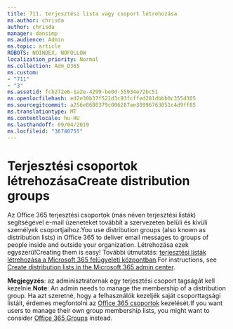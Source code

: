 ```yaml
---
title: 711. terjesztési lista vagy csoport létrehozása
ms.author: chrisda
author: chrisda
manager: dansimp
ms.audience: Admin
ms.topic: article
ROBOTS: NOINDEX, NOFOLLOW
localization_priority: Normal
ms.collection: Adm_O365
ms.custom:
- "711"
- "3"
ms.assetid: fcb272e6-1a2e-4299-be0d-55934e72bc51
ms.openlocfilehash: ed2e30b37f521d3c93fcffed281dbbb0c355d305
ms.sourcegitcommit: a256e8680379c006287ae30996763051c4d9ff85
ms.translationtype: MT
ms.contentlocale: hu-HU
ms.lasthandoff: 09/04/2019
ms.locfileid: "36740755"
---
```

# <a name="create-distribution-groups"></a><span data-ttu-id="28e33-102">Terjesztési csoportok létrehozása</span><span class="sxs-lookup"><span data-stu-id="28e33-102">Create distribution groups</span></span>

<span data-ttu-id="28e33-103">Az Office 365 terjesztési csoportok (más néven terjesztési listák) segítségével e-mail üzeneteket továbbít a szervezeten belüli és kívüli személyek csoportjaihoz.</span><span class="sxs-lookup"><span data-stu-id="28e33-103">You use distribution groups (also known as distribution lists) in Office 365 to deliver email messages to groups of people inside and outside your organization.</span></span> <span data-ttu-id="28e33-104">Létrehozása ezek egyszerű!</span><span class="sxs-lookup"><span data-stu-id="28e33-104">Creating them is easy!</span></span> <span data-ttu-id="28e33-105">További útmutatás: [terjesztési listák létrehozása a Microsoft 365 felügyeleti központban](https://docs.microsoft.com/office365/admin/setup/create-distribution-lists).</span><span class="sxs-lookup"><span data-stu-id="28e33-105">For instructions, see [Create distribution lists in the Microsoft 365 admin center](https://docs.microsoft.com/office365/admin/setup/create-distribution-lists).</span></span>

<span data-ttu-id="28e33-106">**Megjegyzés**: az adminisztrátornak egy terjesztési csoport tagságát kell kezelnie.</span><span class="sxs-lookup"><span data-stu-id="28e33-106">**Note**: An admin needs to manage the membership of a distribution group.</span></span> <span data-ttu-id="28e33-107">Ha azt szeretné, hogy a felhasználók kezeljék saját csoporttagsági listáit, érdemes megfontolni az [Office 365 csoportok](https://support.office.com/article/b565caa1-5c40-40ef-9915-60fdb2d97fa2) kezelését.</span><span class="sxs-lookup"><span data-stu-id="28e33-107">If you want users to manage their own group membership lists, you might want to consider [Office 365 Groups](https://support.office.com/article/b565caa1-5c40-40ef-9915-60fdb2d97fa2) instead.</span></span>

